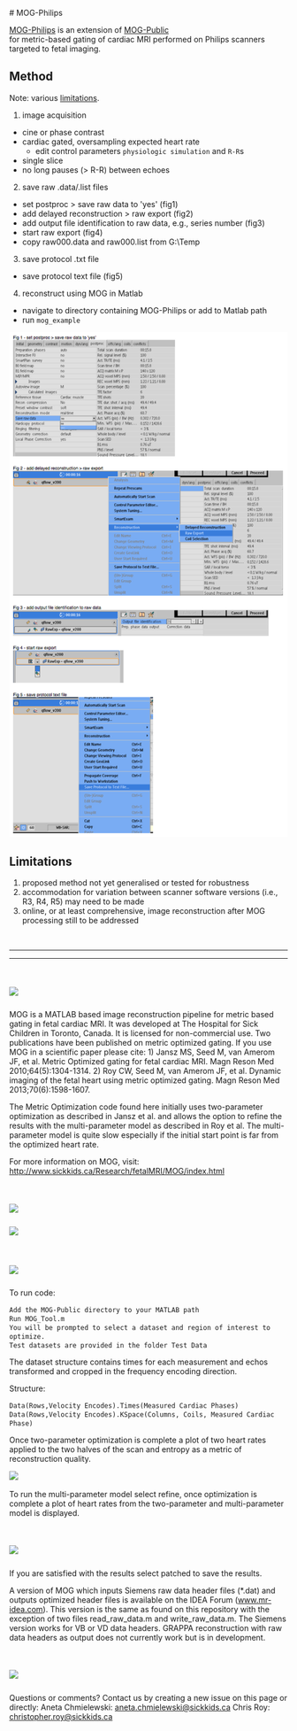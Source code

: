 # MOG-Philips

[MOG-Philips](https://github.com/jfpva/MOG-Philips) is an extension of [MOG-Public](https://github.com/MetricOptimizedGating/MOG-Public)  
for metric-based gating of cardiac MRI performed on Philips scanners targeted to
fetal imaging.

## Method

Note: various [limitations](#limitations).

1. image acquisition
  * cine or phase contrast
  * cardiac gated, oversampling expected heart rate
    - edit control parameters `physiologic simulation` and `R-R`s
  * single slice
  * no long pauses (> R-R) between echoes
2. save raw .data/.list files
  * set postproc > save raw data to 'yes' (fig1)
  * add delayed reconstruction > raw export (fig2)
  * add output file identification to raw data, e.g., series number (fig3)
  * start raw export (fig4)
  * copy raw000.data and raw000.list from G:\Temp
3. save protocol .txt file
  * save protocol text file (fig5)
4. reconstruct using MOG in Matlab
  * navigate to directory containing MOG-Philips or add to Matlab path
  * run `mog_example`

![](Media/data_protocol_export.png)  

## Limitations

1. proposed method not yet generalised or tested for robustness
2. accommodation for variation between scanner software versions (i.e., R3, R4, R5) may need to be made
3. online, or at least comprehensive, image reconstruction after MOG processing still to be addressed

<br>

---  

---  

![](http://i.imgur.com/aJv2BDL.jpg)
====
MOG is a MATLAB based image reconstruction pipeline for metric based gating in fetal cardiac MRI. It was developed at The Hospital for Sick Children in Toronto, Canada. It is licensed for non-commercial use. Two publications have been published on metric optimized gating. If you use MOG in a scientific paper please cite:  1) Jansz MS, Seed M, van Amerom JF, et al. Metric Optimized gating for fetal cardiac MRI. Magn Reson Med 2010;64(5):1304-1314.  2) Roy CW, Seed M, van Amerom JF, et al. Dynamic imaging of the fetal heart using metric optimized gating. Magn Reson Med 2013;70(6):1598-1607.

The Metric Optimization code found here initially uses two-parameter optimization as described in Jansz et al. and allows the option to refine the results with the multi-parameter model as described in Roy et al. The multi-parameter model is quite slow especially if the initial start point is far from the optimized heart rate.

For more information on MOG, visit: http://www.sickkids.ca/Research/fetalMRI/MOG/index.html

![](http://i.imgur.com/vuQlqi1.jpg)
====
![](http://i.imgur.com/t3lRDA5.png)

![](http://i.imgur.com/erSgEDP.jpg)
====
To run code:

    Add the MOG-Public directory to your MATLAB path
    Run MOG_Tool.m  
    You will be prompted to select a dataset and region of interest to optimize.
    Test datasets are provided in the folder Test Data


The dataset structure contains times for each measurement and echos transformed and cropped in the frequency encoding direction.

Structure:

    Data(Rows,Velocity Encodes).Times(Measured Cardiac Phases)
    Data(Rows,Velocity Encodes).KSpace(Columns, Coils, Measured Cardiac Phase)

Once two-parameter optimization is complete a plot of two heart rates applied to the two halves of the scan and entropy as a metric of reconstruction quality.  

![](http://i.imgur.com/uCQb0Iz.jpg)

To run the multi-parameter model select refine, once optimization is complete a plot of heart rates from the two-parameter and multi-parameter model is displayed.

![](http://i.imgur.com/x8IbOBB.jpg)
===

If you are satisfied with the results select patched to save the results.

A version of MOG which inputs Siemens raw data header files (*.dat) and outputs optimized header files is available on the IDEA Forum (www.mr-idea.com). This version is the same as found on this repository with the exception of two files read_raw_data.m and write_raw_data.m. The Siemens version works for VB or VD data headers. GRAPPA reconstruction with raw data headers as output does not currently work but is in development.


![](http://i.imgur.com/SmDExh1.jpg)
====
Questions or comments? Contact us by creating a new issue on this page or directly:  Aneta Chmielewski: aneta.chmielewski@sickkids.ca Chris Roy: christopher.roy@sickkids.ca

